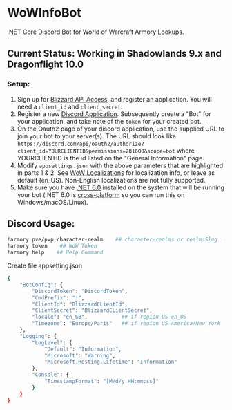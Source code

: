 # WoWInfoBot

.NET Core Discord Bot for World of Warcraft Armory Lookups.

## Current Status: Working in Shadowlands 9.x and Dragonflight 10.0

### Setup:
1. Sign up for [Blizzard API Access](https://develop.battle.net/), and register an application. You will need a `client_id` and `client_secret`.
2. Register a new [Discord Application](https://discord.com/developers/applications). Subsequently create a "Bot" for your application, and take note of the `token` for your created bot.
3. On the Oauth2 page of your discord application, use the supplied URL to join your bot to your server(s). The URL should look like `https://discord.com/api/oauth2/authorize?client_id=YOURCLIENTID&permissions=281600&scope=bot`   where YOURCLIENTID is the id listed on the "General Information" page.
4. Modify `appsettings.json` with the above parameters that are highlighted in parts 1 & 2. See [WoW Localizations](https://develop.battle.net/documentation/world-of-warcraft/guides/localization) for localization info, or leave as default (en_US). Non-English localizations are not fully supported.
5. Make sure you have [.NET 6.0](https://dotnet.microsoft.com/download) installed on the system that will be running your bot (.NET 6.0 is [cross-platform](https://docs.microsoft.com/en-us/dotnet/core/rid-catalog) so you can run this on Windows/macOS/Linux).


 ## Discord Usage:
```bash
!armory pve/pvp character-realm    ## character-realms or realmsSlug  --> !armory pve  Naowhlul-Tarren-mill or !armory pvp  Whaazzform-Tarren Mill
!armory token    ## WoW Token
!armory help    ## Help Command
```

Create file appsetting.json 
```bash
{
	"BotConfig": {
		"DiscordToken": "DiscordToken",
		"CmdPrefix": "!",
		"ClientId": "BlizzardCLientId",
		"ClientSecret": "BlizzardCLientSecret",
		"locale": "en_GB",           ## if region US en_US
		"Timezone": "Europe/Paris"   ## if region US America/New_York
	},
	"Logging": {
		"LogLevel": {
			"Default": "Information",
			"Microsoft": "Warning",
			"Microsoft.Hosting.Lifetime": "Information"
		},
		"Console": {
			"TimestampFormat": "[M/d/y HH:mm:ss]"
		}
	}
}
```